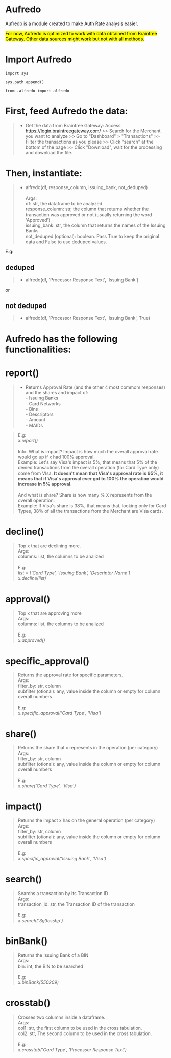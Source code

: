 # Aufredo
Aufredo is a module created to make Auth Rate analysis easier.

<mark style="background-color: #FFFF00">For now, Aufredo is optimized to work with data obtained from Braintree Gateway. Other data sources might work but not with all methods.</mark> 

# Import Aufredo

<pre><code>import sys
<br>sys.path.append(<path_t_module>)
<br>from <folder_name>.alfredo import alfredo
</code></pre>



# First, feed Aufredo the data:
> * Get the data from Braintree Gateway: Access https://login.braintreegateway.com/ >> Search for the Merchant you want to analyze >> Go to "Dashboard" > "Transactions" >> Filter the transactions as you please >> Click "search" at the bottom of the page >> Click "Download", wait for the processing and download the file.

# Then, instantiate:

>* alfredo(df, response_column, issuing_bank, not_deduped)<br>
<br>Args:<br>
df: str, the dataframe to be analyzed<br>
response_column: str, the column that returns whether the transaction was approved or not (usually returning the word 'Approved')<br>
issuing_bank: str, the column that returns the names of the Issuing Banks<br>
not_deduped (optional): boolean. Pass True to keep the original data and False to use deduped values.

E.g:
## deduped 
>* alfredo(df, 'Processor Response Text', 'Issuing Bank')

or

## not deduped 
>* alfredo(df, 'Processor Response Text', 'Issuing Bank', True)

# Aufredo has the following functionalities:

# report()
>* Returns Approval Rate (and the other 4 most commom responses) and the shares and impact of:<br>
    - Issuing Banks<br>
    - Card Networks<br>
    - Bins<br>
    - Descriptors<br>
    - Amount<br>
    - MAIDs<br>
    
>E.g: <br> <i>x.report()</i>
><br><br>Info: What is impact? Impact is how much the overall approval rate would go up if x had 100% approval.
<br>Example: Let's say Visa's impact is 5%, that means that 5% of the denied transactions from the overall operation (for Card Type only) come from VIsa. <b>It doesn't mean that Visa's approval rate is 95%, it means that if Visa's approval ever got to 100% the operation would increase in 5% approval.</b>
<br><br>And what is share? Share is how many % X represents from the overall operation.
<br>Example: If Visa's share is 38%, that means that, looking only for Card Types, 38% of all the transactions from the Merchant are Visa cards.

# decline()
> Top x that are declining more.
<br>Args: 
<br>columns: list, the columns to be analized
<br><br>E.g: <br> <i>list = ['Card Type', 'Issuing Bank', 'Descriptor Name']<br>
x.decline(list)</i>

# approval()
> Top x that are approving more
<br>Args: 
<br>columns: list, the columns to be analized
<br><br>E.g: <br> <i>x.approved()</i>

# specific_approval()
> Returns the approval rate for specific parameters.
<br>Args: 
<br>filter_by: str, column
<br>subfilter (otional): any, value inside the column or empty for column overall numbers
<br><br>E.g: <br> <i>x.specific_approval('Card Type', 'Visa')</i>

# share()
> Returns the share that x represents in the operation (per category)
<br>Args: 
<br>filter_by: str, column
<br>subfilter (otional): any, value inside the column or empty for column overall numbers
<br><br>E.g: <br> <i>x.share('Card Type', 'Visa')</i>

# impact()
> Returns the impact x has on the general operation (per category)
<br>Args: 
<br>filter_by: str, column
<br>subfilter (otional): any, value inside the column or empty for column overall numbers
<br><br>E.g: <br> <i>x.specific_approval('Issuing Bank', 'Visa')</i>

# search()
> Searchs a transaction by its Transaction ID
<br>Args: 
<br>transaction_id: str, the Transaction ID of the transaction
<br><br>E.g: <br> <i>x.search('3g3csshp')</i>

# binBank()
> Returns the Issuing Bank of a BIN
<br>Args: 
<br>bin: int, the BIN to be searched
<br><br>E.g: <br> <i>x.binBank(550209)</i>

# crosstab()
> Crosses two columns inside a dataframe.
<br>Args: 
<br>col1: str, the first column to be used in the cross tabulation.
<br>col2: str, The second column to be used in the cross tabulation.
<br><br>E.g: <br> <i>x.crosstab('Card Type', 'Processor Response Text')</i>

